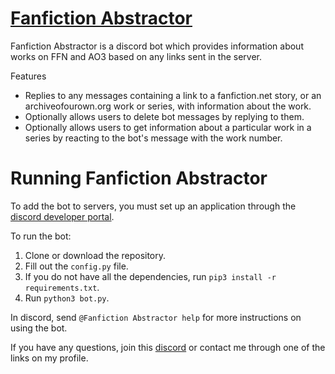 [Fanfiction Abstractor](https://github.com/quihi/fanfiction-abstractor)
=======================

Fanfiction Abstractor is a discord bot which provides information about works on FFN and AO3 based on any links sent in the server.

Features
- Replies to any messages containing a link to a fanfiction.net story, or an archiveofourown.org work or series, with information about the work.
- Optionally allows users to delete bot messages by replying to them.
- Optionally allows users to get information about a particular work in a series by reacting to the bot's message with the work number.

Running Fanfiction Abstractor
=============================

To add the bot to servers, you must set up an application through the [discord developer portal](https://discord.com/developers/applications).

To run the bot:
1. Clone or download the repository.
2. Fill out the `config.py` file.
3. If you do not have all the dependencies, run `pip3 install -r requirements.txt`.
4. Run `python3 bot.py`.

In discord, send `@Fanfiction Abstractor help` for more instructions on using the bot.

If you have any questions, join this [discord](https://discord.gg/zxJkJF7C2z) or contact me through one of the links on my profile.
